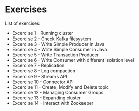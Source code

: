 # Exercises

List of exercises:

* Excercise 1 - Running cluster
* Excercise 2 - Check Kafka filesystem
* Excercise 3 - Write Simple Producer in Java
* Excercise 4 - Write Simple Consumer in Java
* Excercise 5 - Write Transaction Producer
* Excercise 6 - Write Consumer with different isolation level
* Excercise 7 - Replication
* Excercise 8 - Log compaction
* Excercise 9 - Streams API
* Excercise 10 - Connector API
* Excercise 11 - Create, Modify and Delete topic
* Excercise 12 - Managing Consumer Groups
* Excercise 13 - Expanding cluster
* Excercise 14 - Interact with Zookeeper
